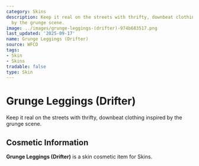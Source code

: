 ```yaml
---
category: Skins
description: Keep it real on the streets with thrifty, downbeat clothing inspired
  by the grunge scene.
image: ../images/grunge-leggings-(drifter)-974b683517.png
last_updated: '2025-09-17'
name: Grunge Leggings (Drifter)
source: WFCD
tags:
- Skin
- Skins
tradable: false
type: Skin
---
```


# Grunge Leggings (Drifter)

Keep it real on the streets with thrifty, downbeat clothing inspired by the grunge scene.

## Cosmetic Information

**Grunge Leggings (Drifter)** is a skin cosmetic item for Skins.

